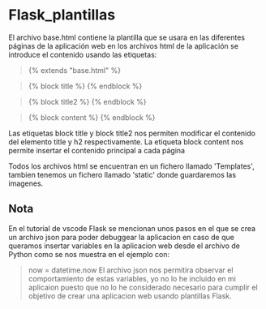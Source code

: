 # Flask_plantillas

El archivo base.html contiene la plantilla que se usara en las diferentes páginas de la aplicación web 
en los archivos html de la aplicación se introduce el contenido usando las etiquetas:

>{% extends "base.html" %}

>{% block title %} {% endblock %}

>{% block title2 %} {% endblock %}

>{% block content %} {% endblock %}

Las etiquetas block title y block title2 nos permiten modificar el contenido del elemento title y h2 respectivamente.
La etiqueta block content nos permite insertar el contenido principal a cada página

Todos los archivos html se encuentran en un fichero llamado 'Templates', tambien tenemos un fichero llamado 'static' donde guardaremos las imagenes.

## Nota

En el tutorial de vscode Flask se mencionan unos pasos en el que se crea un archivo json para poder debuggear la aplicacion en caso de que queramos insertar variables en la aplicacion web desde el archivo de Python como se nos muestra en el ejemplo con:
> now = datetime.now
El archivo json nos permitira observar el comportamiento de estas variables, yo no lo he incluido en mi aplicaion puesto que no lo he considerado necesario para cumplir el objetivo de crear una aplicacion web usando plantillas Flask.
